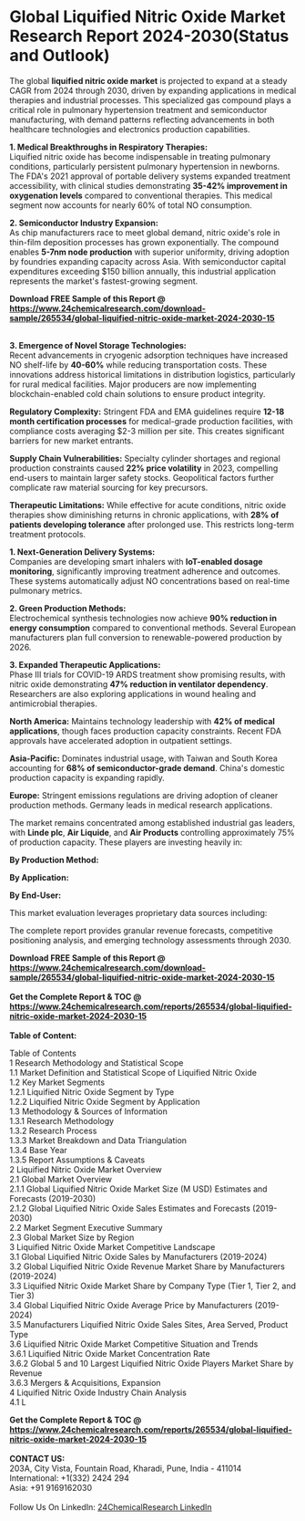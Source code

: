 <h1>Global Liquified Nitric Oxide Market Research Report 2024-2030(Status and Outlook)</h1><p>The global <strong>liquified nitric oxide market</strong> is projected to expand at a steady CAGR from 2024 through 2030, driven by expanding applications in medical therapies and industrial processes. This specialized gas compound plays a critical role in pulmonary hypertension treatment and semiconductor manufacturing, with demand patterns reflecting advancements in both healthcare technologies and electronics production capabilities.</p><p><strong>1. Medical Breakthroughs in Respiratory Therapies:</strong><br>
Liquified nitric oxide has become indispensable in treating pulmonary conditions, particularly persistent pulmonary hypertension in newborns. The FDA's 2021 approval of portable delivery systems expanded treatment accessibility, with clinical studies demonstrating <strong>35-42% improvement in oxygenation levels</strong> compared to conventional therapies. This medical segment now accounts for nearly 60% of total NO consumption.</p><p><strong>2. Semiconductor Industry Expansion:</strong><br>
As chip manufacturers race to meet global demand, nitric oxide's role in thin-film deposition processes has grown exponentially. The compound enables <strong>5-7nm node production</strong> with superior uniformity, driving adoption by foundries expanding capacity across Asia. With semiconductor capital expenditures exceeding $150 billion annually, this industrial application represents the market's fastest-growing segment.</p><div><b>Download FREE Sample of this Report @ 
            <a href="https://www.24chemicalresearch.com/download-sample/265534/global-liquified-nitric-oxide-market-2024-2030-15">
            https://www.24chemicalresearch.com/download-sample/265534/global-liquified-nitric-oxide-market-2024-2030-15</a></b></div><br><p><strong>3. Emergence of Novel Storage Technologies:</strong><br>
Recent advancements in cryogenic adsorption techniques have increased NO shelf-life by <strong>40-60%</strong> while reducing transportation costs. These innovations address historical limitations in distribution logistics, particularly for rural medical facilities. Major producers are now implementing blockchain-enabled cold chain solutions to ensure product integrity.</p><p><strong>Regulatory Complexity:</strong> Stringent FDA and EMA guidelines require <strong>12-18 month certification processes</strong> for medical-grade production facilities, with compliance costs averaging $2-3 million per site. This creates significant barriers for new market entrants.</p><p><strong>Supply Chain Vulnerabilities:</strong> Specialty cylinder shortages and regional production constraints caused <strong>22% price volatility</strong> in 2023, compelling end-users to maintain larger safety stocks. Geopolitical factors further complicate raw material sourcing for key precursors.</p><p><strong>Therapeutic Limitations:</strong> While effective for acute conditions, nitric oxide therapies show diminishing returns in chronic applications, with <strong>28% of patients developing tolerance</strong> after prolonged use. This restricts long-term treatment protocols.</p><p><strong>1. Next-Generation Delivery Systems:</strong><br>
Companies are developing smart inhalers with <strong>IoT-enabled dosage monitoring</strong>, significantly improving treatment adherence and outcomes. These systems automatically adjust NO concentrations based on real-time pulmonary metrics.</p><p><strong>2. Green Production Methods:</strong><br>
Electrochemical synthesis technologies now achieve <strong>90% reduction in energy consumption</strong> compared to conventional methods. Several European manufacturers plan full conversion to renewable-powered production by 2026.</p><p><strong>3. Expanded Therapeutic Applications:</strong><br>
Phase III trials for COVID-19 ARDS treatment show promising results, with nitric oxide demonstrating <strong>47% reduction in ventilator dependency</strong>. Researchers are also exploring applications in wound healing and antimicrobial therapies.</p><p><strong>North America:</strong> Maintains technology leadership with <strong>42% of medical applications</strong>, though faces production capacity constraints. Recent FDA approvals have accelerated adoption in outpatient settings.</p><p><strong>Asia-Pacific:</strong> Dominates industrial usage, with Taiwan and South Korea accounting for <strong>68% of semiconductor-grade demand</strong>. China's domestic production capacity is expanding rapidly.</p><p><strong>Europe:</strong> Stringent emissions regulations are driving adoption of cleaner production methods. Germany leads in medical research applications.</p><p>The market remains concentrated among established industrial gas leaders, with <strong>Linde plc</strong>, <strong>Air Liquide</strong>, and <strong>Air Products</strong> controlling approximately 75% of production capacity. These players are investing heavily in:</p><p><strong>By Production Method:</strong></p><p><strong>By Application:</strong></p><p><strong>By End-User:</strong></p><p>This market evaluation leverages proprietary data sources including:</p><p>The complete report provides granular revenue forecasts, competitive positioning analysis, and emerging technology assessments through 2030.</p><div><b>Download FREE Sample of this Report @ 
            <a href="https://www.24chemicalresearch.com/download-sample/265534/global-liquified-nitric-oxide-market-2024-2030-15">
            https://www.24chemicalresearch.com/download-sample/265534/global-liquified-nitric-oxide-market-2024-2030-15</a></b></div><br><div><b>Get the Complete Report & TOC @ 
            <a href="https://www.24chemicalresearch.com/reports/265534/global-liquified-nitric-oxide-market-2024-2030-15">
            https://www.24chemicalresearch.com/reports/265534/global-liquified-nitric-oxide-market-2024-2030-15</a></b></div><br>
            <b>Table of Content:</b><p>Table of Contents<br />
1 Research Methodology and Statistical Scope<br />
1.1 Market Definition and Statistical Scope of Liquified Nitric Oxide<br />
1.2 Key Market Segments<br />
1.2.1 Liquified Nitric Oxide Segment by Type<br />
1.2.2 Liquified Nitric Oxide Segment by Application<br />
1.3 Methodology & Sources of Information<br />
1.3.1 Research Methodology<br />
1.3.2 Research Process<br />
1.3.3 Market Breakdown and Data Triangulation<br />
1.3.4 Base Year<br />
1.3.5 Report Assumptions & Caveats<br />
2 Liquified Nitric Oxide Market Overview<br />
2.1 Global Market Overview<br />
2.1.1 Global Liquified Nitric Oxide Market Size (M USD) Estimates and Forecasts (2019-2030)<br />
2.1.2 Global Liquified Nitric Oxide Sales Estimates and Forecasts (2019-2030)<br />
2.2 Market Segment Executive Summary<br />
2.3 Global Market Size by Region<br />
3 Liquified Nitric Oxide Market Competitive Landscape<br />
3.1 Global Liquified Nitric Oxide Sales by Manufacturers (2019-2024)<br />
3.2 Global Liquified Nitric Oxide Revenue Market Share by Manufacturers (2019-2024)<br />
3.3 Liquified Nitric Oxide Market Share by Company Type (Tier 1, Tier 2, and Tier 3)<br />
3.4 Global Liquified Nitric Oxide Average Price by Manufacturers (2019-2024)<br />
3.5 Manufacturers Liquified Nitric Oxide Sales Sites, Area Served, Product Type<br />
3.6 Liquified Nitric Oxide Market Competitive Situation and Trends<br />
3.6.1 Liquified Nitric Oxide Market Concentration Rate<br />
3.6.2 Global 5 and 10 Largest Liquified Nitric Oxide Players Market Share by Revenue<br />
3.6.3 Mergers & Acquisitions, Expansion<br />
4 Liquified Nitric Oxide Industry Chain Analysis<br />
4.1 L</p><div><b>Get the Complete Report & TOC @ 
            <a href="https://www.24chemicalresearch.com/reports/265534/global-liquified-nitric-oxide-market-2024-2030-15">
            https://www.24chemicalresearch.com/reports/265534/global-liquified-nitric-oxide-market-2024-2030-15</a></b></div><br><b>CONTACT US:</b><br>
            203A, City Vista, Fountain Road, Kharadi, Pune, India - 411014<br>
            International: +1(332) 2424 294<br>
            Asia: +91 9169162030 <br><br>
            Follow Us On LinkedIn: <a href="https://www.linkedin.com/company/24chemicalresearch/">24ChemicalResearch LinkedIn</a>